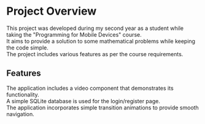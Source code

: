 # Project Overview

This project was developed during my second year as a student while taking the "Programming for Mobile Devices" course.\
It aims to provide a solution to some mathematical problems while keeping the code simple.\
The project includes various features as per the course requirements.

## Features
The application includes a video component that demonstrates its functionality.\
A simple SQLite database is used for the login/register page.\
The application incorporates simple transition animations to provide smooth navigation.
